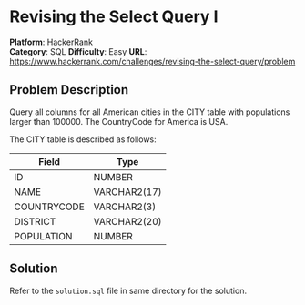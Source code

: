 # Revising the Select Query I

**Platform**: HackerRank  
**Category**: SQL
**Difficulty**: Easy
**URL**: https://www.hackerrank.com/challenges/revising-the-select-query/problem

## Problem Description

Query all columns for all American cities in the CITY table with populations larger than 100000. The CountryCode for America is USA.

The CITY table is described as follows:

| Field | Type |
|-------|------|
| ID | NUMBER |
| NAME | VARCHAR2(17) |
| COUNTRYCODE | VARCHAR2(3) |
| DISTRICT | VARCHAR2(20) |
| POPULATION | NUMBER |



## Solution

Refer to the `solution.sql` file in same directory for the solution.